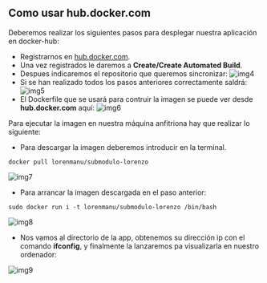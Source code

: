 ## Como usar hub.docker.com ##

Deberemos realizar los siguientes pasos para desplegar nuestra aplicación en docker-hub:
- Registrarnos en [hub.docker.com](https://hub.docker.com/add/automated-build/github/orgs/?namespace=lorenmanu).
- Una vez registrados le daremos a **Create/Create Automated Build**.
- Despues indicaremos el repositorio que queremos sincronizar:
![img4](https://www.dropbox.com/s/f1qhv3f3kii5e74/img4.png?dl=1)
- Si se han realizado todos los pasos anteriores correctamente saldrá:
![img5](https://www.dropbox.com/s/48m4nnlza084whp/img5.png?dl=1)
- El Dockerfile que se usará para contruir la imagen se puede ver desde **hub.docker.com** aquí:
![img6](https://www.dropbox.com/s/9p89ewefjhcm4hw/img6.png?dl=1)

Para ejecutar la imagen en nuestra máquina anfitriona hay que realizar lo siguiente:

- Para descargar la imagen deberemos introducir en la terminal.
```
docker pull lorenmanu/submodulo-lorenzo

```

![img7](https://www.dropbox.com/s/yl4i0e5ft3lmpld/img7.png?dl=1)

- Para arrancar la imagen descargada en el paso anterior:

```
sudo docker run i -t lorenmanu/submodulo-lorenzo /bin/bash

```
![img8](https://www.dropbox.com/s/jdwqgser8f9ve5a/img8.png?dl=1)

- Nos vamos al directorio de la app, obtenemos su dirección ip con el comando **ifconfig**, y finalmente la lanzaremos pa visualizarla en nuestro ordenador:

![img9](https://www.dropbox.com/s/h9vb2a8jvsz83qg/xexo.png?dl=1)